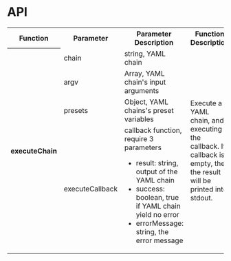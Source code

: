 # API

<table>
    <tr>
        <th>Function</th>
        <th>Parameter</th>
        <th>Parameter Description</th>
        <th>Function Description</th>
    </tr>
    <tr>
        <th rowspan="4">executeChain</th>
        <td>chain</td>
        <td>string, YAML chain</td>
        <td rowspan="4">
            Execute a YAML chain, and executing the callback. If callback is empty, then the result will be printed into stdout.
        </td>
    </tr>
    <tr>
        <td>argv</td>
        <td>Array, YAML chain's input arguments</td>
    </tr>
    <tr>
        <td>presets</td>
        <td>Object, YAML chains's preset variables</td>
    </tr>
    <tr>
        <td>executeCallback</td>
        <td>
            callback function, require 3 parameters
            <ul>
                <li>result: string, output of the YAML chain</li>
                <li>success: boolean, true if YAML chain yield no error</li>
                <li>errorMessage: string, the error message</li>
            </ul>
        </td>
    </tr>
</table>
